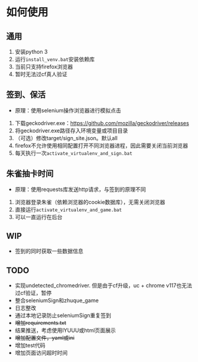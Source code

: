# 如何使用

## 通用
1. 安装python 3
2. 运行`install_venv.bat`安装依赖库
3. 当前只支持firefox浏览器
4. 暂时无法过cf真人验证

## 签到、保活
+ 原理：使用selenium操作浏览器进行模拟点击
1. 下载geckodriver.exe：<https://github.com/mozilla/geckodriver/releases>
2. 将geckodriver.exe路径存入环境变量或项目目录
3. （可选）修改target/sign_site.json。默认all
4. firefox不允许使用相同配置打开不同浏览器进程，因此需要关闭当前浏览器
5. 每天执行一次`activate_virtualenv_and_sign.bat`

## 朱雀抽卡时间
+ 原理：使用requests库发送http请求，与签到的原理不同
1. 浏览器登录朱雀（依赖浏览器的cookie数据库），无需关闭浏览器
2. 直接运行`activate_virtualenv_and_game.bat`
3. 可以一直运行在后台

## WIP
+ 签到的同时获取一些数据信息


## TODO
+ 实现undetected_chromedriver. 但是由于cf升级，uc + chrome v117也无法过cf验证，暂停
+ 整合seleniumSign和zhuque_game
+ 日志整改
+ 通过本地记录防止seleniumSign重复签到
+ ~~增加requirements.txt~~
+ 结果推送，考虑使用IYUUU或html页面展示
+ ~~增加配置文件，yaml或ini~~
+ 增加test代码
+ 增加页面访问超时时间